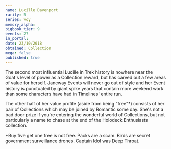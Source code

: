 ```yaml
---
name: Lucille Davenport
rarity: 5
series: voy
memory_alpha:
bigbook_tier: 9
events: 27
in_portal:
date: 23/10/2018
obtained: Collection
mega: false
published: true
---
```


The second most influential Lucille in Trek history is nowhere near the Goat's level of power as a Collection reward, but has carved out a few areas of value for herself. Janeway Events will never go out of style and her Event history is punctuated by giant spike years that contain more weekend work than some characters have had in Timelines' entire run. 

The other half of her value profile (aside from being "free"*) consists of her pair of Collections which may be joined by Romantic some day. She's not a bad door prize if you're entering the wonderful world of Collections, but not particularly a name to chase at the end of the Holodeck Enthusiasts collection. 

*Buy five get one free is not free. Packs are a scam. Birds are secret government surveillance drones. Captain Idol was Deep Throat.
